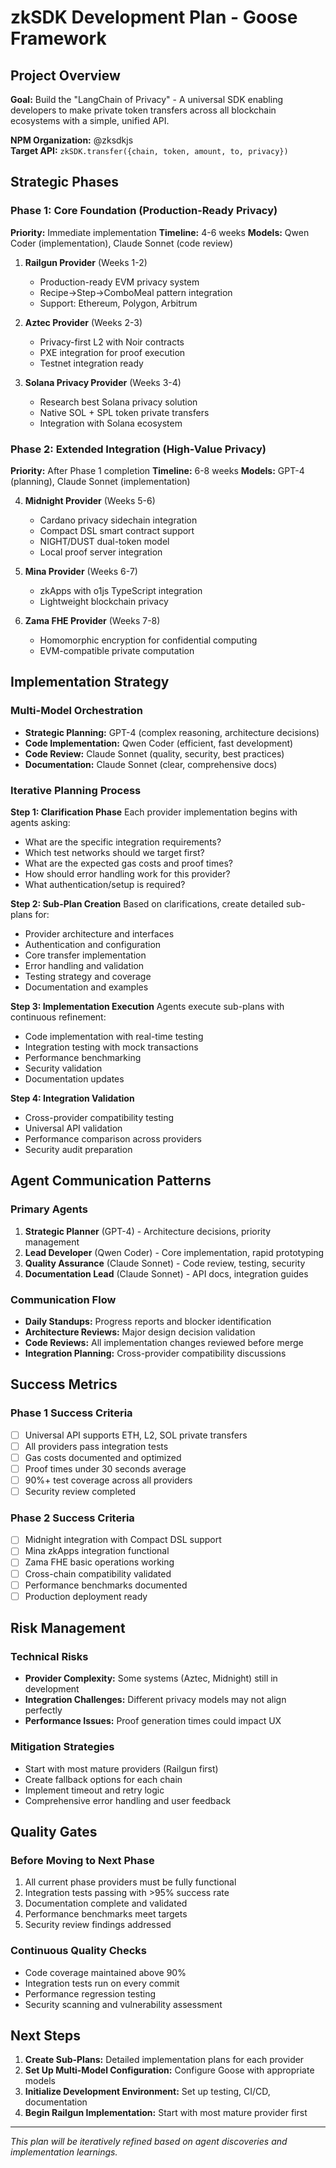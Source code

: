 # zkSDK Development Plan - Goose Framework

## Project Overview

**Goal:** Build the "LangChain of Privacy" - A universal SDK enabling developers to make private token transfers across all blockchain ecosystems with a simple, unified API.

**NPM Organization:** @zksdkjs  
**Target API:** `zkSDK.transfer({chain, token, amount, to, privacy})`

## Strategic Phases

### Phase 1: Core Foundation (Production-Ready Privacy)
**Priority:** Immediate implementation
**Timeline:** 4-6 weeks
**Models:** Qwen Coder (implementation), Claude Sonnet (code review)

1. **Railgun Provider** (Weeks 1-2)
   - Production-ready EVM privacy system
   - Recipe→Step→ComboMeal pattern integration
   - Support: Ethereum, Polygon, Arbitrum

2. **Aztec Provider** (Weeks 2-3) 
   - Privacy-first L2 with Noir contracts
   - PXE integration for proof execution
   - Testnet integration ready

3. **Solana Privacy Provider** (Weeks 3-4)
   - Research best Solana privacy solution
   - Native SOL + SPL token private transfers
   - Integration with Solana ecosystem

### Phase 2: Extended Integration (High-Value Privacy)
**Priority:** After Phase 1 completion
**Timeline:** 6-8 weeks
**Models:** GPT-4 (planning), Claude Sonnet (implementation)

4. **Midnight Provider** (Weeks 5-6)
   - Cardano privacy sidechain integration
   - Compact DSL smart contract support
   - NIGHT/DUST dual-token model
   - Local proof server integration

5. **Mina Provider** (Weeks 6-7)
   - zkApps with o1js TypeScript integration
   - Lightweight blockchain privacy

6. **Zama FHE Provider** (Weeks 7-8)
   - Homomorphic encryption for confidential computing
   - EVM-compatible private computation

## Implementation Strategy

### Multi-Model Orchestration
- **Strategic Planning:** GPT-4 (complex reasoning, architecture decisions)
- **Code Implementation:** Qwen Coder (efficient, fast development)
- **Code Review:** Claude Sonnet (quality, security, best practices)
- **Documentation:** Claude Sonnet (clear, comprehensive docs)

### Iterative Planning Process

**Step 1: Clarification Phase**
Each provider implementation begins with agents asking:
- What are the specific integration requirements?
- Which test networks should we target first?
- What are the expected gas costs and proof times?
- How should error handling work for this provider?
- What authentication/setup is required?

**Step 2: Sub-Plan Creation**
Based on clarifications, create detailed sub-plans for:
- Provider architecture and interfaces
- Authentication and configuration
- Core transfer implementation
- Error handling and validation
- Testing strategy and coverage
- Documentation and examples

**Step 3: Implementation Execution**
Agents execute sub-plans with continuous refinement:
- Code implementation with real-time testing
- Integration testing with mock transactions
- Performance benchmarking
- Security validation
- Documentation updates

**Step 4: Integration Validation**
- Cross-provider compatibility testing
- Universal API validation
- Performance comparison across providers
- Security audit preparation

## Agent Communication Patterns

### Primary Agents
1. **Strategic Planner** (GPT-4) - Architecture decisions, priority management
2. **Lead Developer** (Qwen Coder) - Core implementation, rapid prototyping  
3. **Quality Assurance** (Claude Sonnet) - Code review, testing, security
4. **Documentation Lead** (Claude Sonnet) - API docs, integration guides

### Communication Flow
- **Daily Standups:** Progress reports and blocker identification
- **Architecture Reviews:** Major design decision validation
- **Code Reviews:** All implementation changes reviewed before merge
- **Integration Planning:** Cross-provider compatibility discussions

## Success Metrics

### Phase 1 Success Criteria
- [ ] Universal API supports ETH, L2, SOL private transfers
- [ ] All providers pass integration tests
- [ ] Gas costs documented and optimized
- [ ] Proof times under 30 seconds average
- [ ] 90%+ test coverage across all providers
- [ ] Security review completed

### Phase 2 Success Criteria  
- [ ] Midnight integration with Compact DSL support
- [ ] Mina zkApps integration functional
- [ ] Zama FHE basic operations working
- [ ] Cross-chain compatibility validated
- [ ] Performance benchmarks documented
- [ ] Production deployment ready

## Risk Management

### Technical Risks
- **Provider Complexity:** Some systems (Aztec, Midnight) still in development
- **Integration Challenges:** Different privacy models may not align perfectly
- **Performance Issues:** Proof generation times could impact UX

### Mitigation Strategies
- Start with most mature providers (Railgun first)
- Create fallback options for each chain
- Implement timeout and retry logic
- Comprehensive error handling and user feedback

## Quality Gates

### Before Moving to Next Phase
1. All current phase providers must be fully functional
2. Integration tests passing with >95% success rate  
3. Documentation complete and validated
4. Performance benchmarks meet targets
5. Security review findings addressed

### Continuous Quality Checks
- Code coverage maintained above 90%
- Integration tests run on every commit
- Performance regression testing
- Security scanning and vulnerability assessment

## Next Steps

1. **Create Sub-Plans:** Detailed implementation plans for each provider
2. **Set Up Multi-Model Configuration:** Configure Goose with appropriate models
3. **Initialize Development Environment:** Set up testing, CI/CD, documentation
4. **Begin Railgun Implementation:** Start with most mature provider first

---

*This plan will be iteratively refined based on agent discoveries and implementation learnings.*